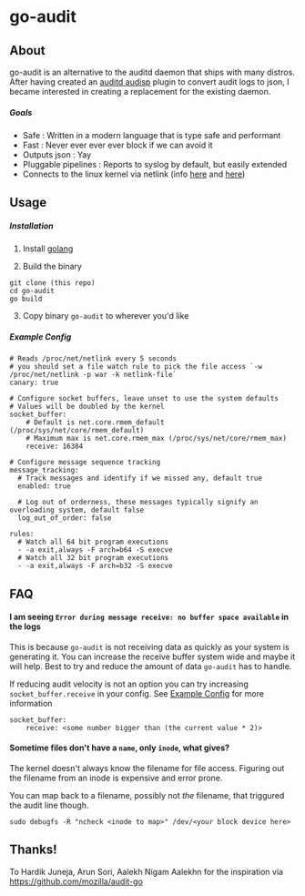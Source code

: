 # go-audit

## About

go-audit is an alternative to the auditd daemon that ships with many distros.
After having created an [auditd audisp](https://people.redhat.com/sgrubb/audit/) plugin to convert audit logs to json, 
I became interested in creating a replacement for the existing daemon.

##### Goals

* Safe : Written in a modern language that is type safe and performant
* Fast : Never ever ever ever block if we can avoid it
* Outputs json : Yay
* Pluggable pipelines : Reports to syslog by default, but easily extended
* Connects to the linux kernel via netlink (info [here](https://git.kernel.org/cgit/linux/kernel/git/stable/linux-stable.git/tree/kernel/audit.c?id=refs/tags/v3.14.56) and [here](https://git.kernel.org/cgit/linux/kernel/git/stable/linux-stable.git/tree/include/uapi/linux/audit.h?h=linux-3.14.y))

## Usage

##### Installation

1. Install [golang](https://golang.org/doc/install)

2. Build the binary
  ```
  git clone (this repo)
  cd go-audit
  go build
  ```
3. Copy binary `go-audit` to wherever you'd like

##### Example Config 

```
# Reads /proc/net/netlink every 5 seconds
# you should set a file watch rule to pick the file access `-w /proc/net/netlink -p war -k netlink-file`
canary: true

# Configure socket buffers, leave unset to use the system defaults
# Values will be doubled by the kernel 
socket_buffer:
    # Default is net.core.rmem_default (/proc/sys/net/core/rmem_default)
    # Maximum max is net.core.rmem_max (/proc/sys/net/core/rmem_max)
    receive: 16384

# Configure message sequence tracking
message_tracking:
  # Track messages and identify if we missed any, default true
  enabled: true

  # Log out of orderness, these messages typically signify an overloading system, default false
  log_out_of_order: false

rules:
  # Watch all 64 bit program executions
  - -a exit,always -F arch=b64 -S execve
  # Watch all 32 bit program executions
  - -a exit,always -F arch=b32 -S execve
```


## FAQ

#### I am seeing `Error during message receive: no buffer space available` in the logs

This is because `go-audit` is not receiving data as quickly as your system is generating it. You can increase
the receive buffer system wide and maybe it will help. Best to try and reduce the amount of data `go-audit` has
to handle.

If reducing audit velocity is not an option you can try increasing `socket_buffer.receive` in your config.
See [Example Config](#example-config) for more information

```
socket_buffer:
    receive: <some number bigger than (the current value * 2)>
```

#### Sometime files don't have a `name`, only `inode`, what gives?

The kernel doesn't always know the filename for file access. Figuring out the filename from an inode is expensive and
error prone.

You can map back to a filename, possibly not *the* filename, that triggured the audit line though.

```
sudo debugfs -R "ncheck <inode to map>" /dev/<your block device here>
```

## Thanks!

To Hardik Juneja, Arun Sori, Aalekh Nigam Aalekhn for the inspiration via https://github.com/mozilla/audit-go
